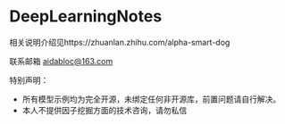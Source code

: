 # DeepLearningNotes

相关说明介绍见https://zhuanlan.zhihu.com/alpha-smart-dog

联系邮箱 aidabloc@163.com

特别声明：

- 所有模型示例均为完全开源，未绑定任何非开源库，前置问题请自行解决。
- 本人不提供因子挖掘方面的技术咨询，请勿私信

